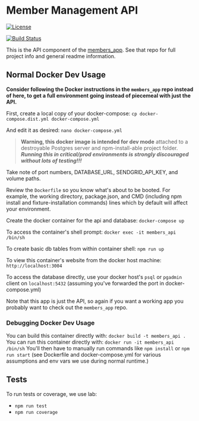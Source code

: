 # Member Management API

[![License](https://img.shields.io/badge/License-Apache%202.0-blue.svg)](https://opensource.org/licenses/Apache-2.0)

[![Build Status](https://travis-ci.com/heatsynclabs/members_api.svg?branch=master)](https://travis-ci.com/heatsynclabs/members_api)

This is the API component of the [members_app](https://github.com/heatsynclabs/members_app). See that repo for full project info and general readme information.

## Normal Docker Dev Usage

**Consider following the Docker instructions in the `members_app` repo instead of here, to get a full environment going instead of piecemeal with just the API.**

First, create a local copy of your docker-compose:
`cp docker-compose.dist.yml docker-compose.yml`

And edit it as desired:
`nano docker-compose.yml`

  > **Warning, this docker image is intended for dev mode** attached to a destroyable Postgres server and npm-install-able project folder. ***Running this in critical/prod environments is strongly discouraged without lots of testing!!!***

Take note of port numbers, DATABASE_URL, SENDGRID_API_KEY, and volume paths.

Review the `Dockerfile` so you know what's about to be booted. For example, the working directory, package.json, and CMD (including npm install and fixture-installation commands) lines which by default will affect your environment.

Create the docker container for the api and database:
`docker-compose up`

To access the container's shell prompt:
`docker exec -it members_api /bin/sh`

To create basic db tables from within container shell:
`npm run up`

To view this container's website from the docker host machine: `http://localhost:3004`

To access the database directly, use your docker host's `psql` or `pgadmin` client on `localhost:5432` (assuming you've forwarded the port in docker-compose.yml)

Note that this app is just the API, so again if you want a working app you probably want to check out the `members_app` repo.

### Debugging Docker Dev Usage

You can build this container directly with: `docker build -t members_api .`
You can run this container directly with: `docker run -it members_api /bin/sh`
You'll then have to manually run commands like `npm install` or `npm run start` (see Dockerfile and docker-compose.yml for various assumptions and env vars we use during normal runtime.)

## Tests

To run tests or coverage, we use lab:

  - `npm run test`
  - `npm run coverage`
